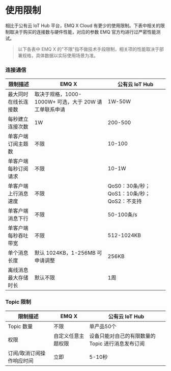 # 使用限制

相比于公有云 IoT Hub 平台，EMQ X Cloud 有更少的使用限制。下表中相关的限制取决于购买的连接数与硬件性能，对应的参数 EMQ 官方均进行过严密性能测试。

> 以下各表中 EMQ X 的"不限"指不做技术手段限制，相关项的性能取决于部署规格，具体数据以实际使用场景为准。

### 连接通信

| **限制描述**         | **EMQ X**                                             | **公有云 IoT Hub**                     |
| -------------------- | ----------------------------------------------------- | -------------------------------------- |
| 最大同时在线长连接数 | 取决于规格，1000-1000W+ 可选，大于 20W 请工单联系申请 | 1W-50W                                 |
| 每秒建立连接次数     | 1W                                                    | 200-500                                |
| 单客户端订阅主题数   | 不限                                                  | 10-100                                 |
| 单客户端每秒订阅请求 | 不限                                                  | 10-1W                                  |
| 单客户端上行消息速度 | 不限                                                  | QoS0：30条/秒；QoS1：10条/秒；QoS2：不支持 |
| 单客户端消息下行     | 不限                                                  | 50-100条/s                             |
| 单客户端每秒吞吐带宽 | 不限                                                  | 512-1024KB                             |
| 单个消息长度         | 默认 1024KB，1-256MB 可申请调整                        | 256KB                                  |
| 离线消息最大存储时长 | 默认不限                                              | 1周                                    |

### Topic 限制

| **限制描述**              | **EMQ X**          | **公有云 IoT Hub**                              |
| ------------------------- | ------------------ | ----------------------------------------------- |
| Topic 数量                | 不限               | 单产品50个                                      |
| 权限                      | 自定义任意主题权限 | 设备只能对自己的有限数量的 Topic 进行消息发布订阅 |
| 订阅/取消订阅操作响应时间 | 立即               | 5-10秒                                          |
